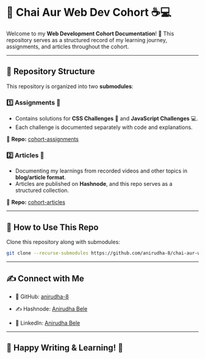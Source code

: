 # 🚀 Chai Aur Web Dev Cohort ☕💻  

Welcome to my **Web Development Cohort Documentation**! 🎯 This repository serves as a structured record of my learning journey, assignments, and articles throughout the cohort.

---

## 📌 Repository Structure  

This repository is organized into two **submodules**:  

### 1️⃣ **Assignments** 📂  

- Contains solutions for **CSS Challenges** 🎨 and **JavaScript Challenges** 💻.  
- Each challenge is documented separately with code and explanations.  

📍 **Repo:** [cohort-assignments](https://github.com/anirudha-8/cohort-assignments)  

### 2️⃣ **Articles** 📝  

- Documenting my learnings from recorded videos and other topics in **blog/article format**.  
- Articles are published on **Hashnode**, and this repo serves as a structured collection.  

📍 **Repo:** [cohort-articles](https://github.com/anirudha-8/cohort-articles)  

---

## 🚀 How to Use This Repo  

Clone this repository along with submodules:  

```bash
git clone --recurse-submodules https://github.com/anirudha-8/chai-aur-web-dev-cohort.git
```

---

## ✍️ Connect with Me

- 🐙 GitHub: [anirudha-8](https://github.com/anirudha-8)

- ✍️ Hashnode: [Anirudha Bele](https://hashnode.com/@anirudha-8)

- 🔗 LinkedIn: [Anirudha Bele](https://www.linkedin.com/in/anirudha-bele-394677320/)

---

## 🚀 Happy Writing & Learning! 🎉
